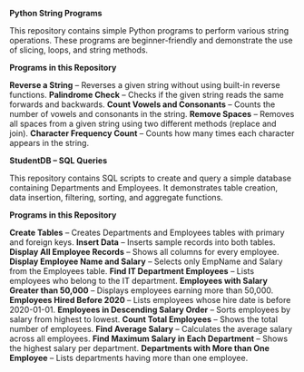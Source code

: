 **Python String Programs**

This repository contains simple Python programs to perform various string operations.
These programs are beginner-friendly and demonstrate the use of slicing, loops, and string methods.

**Programs in this Repository**

**Reverse a String** – Reverses a given string without using built-in reverse functions.
**Palindrome Check** – Checks if the given string reads the same forwards and backwards.
**Count Vowels and Consonants** – Counts the number of vowels and consonants in the string.
**Remove Spaces** – Removes all spaces from a given string using two different methods (replace and join).
**Character Frequency Count** – Counts how many times each character appears in the string.


**StudentDB – SQL Queries**

This repository contains SQL scripts to create and query a simple database containing Departments and Employees.
It demonstrates table creation, data insertion, filtering, sorting, and aggregate functions.

**Programs in this Repository**

**Create Tables** – Creates Departments and Employees tables with primary and foreign keys.
**Insert Data** – Inserts sample records into both tables.
**Display All Employee Records** – Shows all columns for every employee.
**Display Employee Name and Salary** – Selects only EmpName and Salary from the Employees table.
**Find IT Department Employees** – Lists employees who belong to the IT department.
**Employees with Salary Greater than 50,000** – Displays employees earning more than 50,000.
**Employees Hired Before 2020** – Lists employees whose hire date is before 2020-01-01.
**Employees in Descending Salary Order** – Sorts employees by salary from highest to lowest.
**Count Total Employees** – Shows the total number of employees.
**Find Average Salary** – Calculates the average salary across all employees.
**Find Maximum Salary in Each Department** – Shows the highest salary per department.
**Departments with More than One Employee** – Lists departments having more than one employee.
